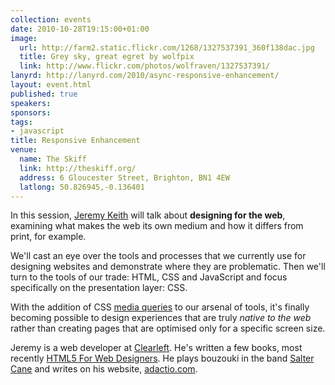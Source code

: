 ```yaml
---
collection: events
date: 2010-10-28T19:15:00+01:00
image: 
  url: http://farm2.static.flickr.com/1268/1327537391_360f138dac.jpg
  title: Grey sky, great egret by wolfpix
  link: http://www.flickr.com/photos/wolfraven/1327537391/
lanyrd: http://lanyrd.com/2010/async-responsive-enhancement/
layout: event.html
published: true
speakers: 
sponsors: 
tags: 
- javascript
title: Responsive Enhancement
venue: 
  name: The Skiff
  link: http://theskiff.org/
  address: 6 Gloucester Street, Brighton, BN1 4EW
  latlong: 50.826945,-0.136401
---
```


<p class="summary">In this session, <a class="url fn" href="http://twitter.com/adactio">Jeremy Keith</a> will talk about <strong>designing for the web</strong>, examining what makes the web its own medium and how it differs from print, for example.</p>

<p>We'll cast an eye over the tools and processes that we currently use for designing websites and demonstrate where they are problematic. Then we'll turn to the tools of our trade: HTML, CSS and JavaScript and focus specifically on the presentation layer: CSS.</p>

<p>With the addition of CSS <a href="http://www.w3.org/TR/css3-mediaqueries/">media queries</a> to our arsenal of tools, it's finally becoming possible to design experiences that are truly <em>native to the web</em> rather than creating pages that are optimised only for a specific screen size.</p>

<p>Jeremy is a <span class="role">web developer</span> at <a class="org url" href="http://clearleft.com">Clearleft</a>. He's written a few books, most recently <a href="http://books.alistapart.com/products/html5-for-web-designers">HTML5 For Web Designers</a>. He <span class="role">plays bouzouki</span> in the band <a class="url org" href="http://saltercane.com">Salter Cane</a> and writes on his website, <a class="url" href="http://adactio.com">adactio.com</a>.</p>
